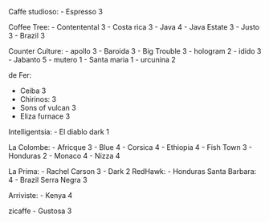 Caffe studioso:
      - Espresso 3

Coffee Tree:
       - Contentental 3
       - Costa rica 3
       - Java 4
       - Java Estate 3
       - Justo 3
       - Brazil 3


Counter Culture:
	- apollo 3
	- Baroida 3
	- Big Trouble 3
	- hologram 2
	- idido 3
	- Jabanto 5
	- mutero 1
	- Santa maria 1
	- urcunina 2



de Fer:
   - Ceiba 3
   - Chirinos: 3
   - Sons of vulcan 3
   - Eliza furnace 3


Intelligentsia:
	- El diablo dark 1

La Colombe:
	- Africque 3
	- Blue 4
	- Corsica 4
	- Ethiopia 4
	- Fish Town 3
	- Honduras 2
	- Monaco 4
	- Nizza 4


La Prima:
	- Rachel Carson 3
	- Dark 2
RedHawk:
	- Honduras Santa Barbara: 4
	- Brazil Serra Negra 3


Arriviste: 
	- Kenya 4


zicaffe
	- Gustosa 3

